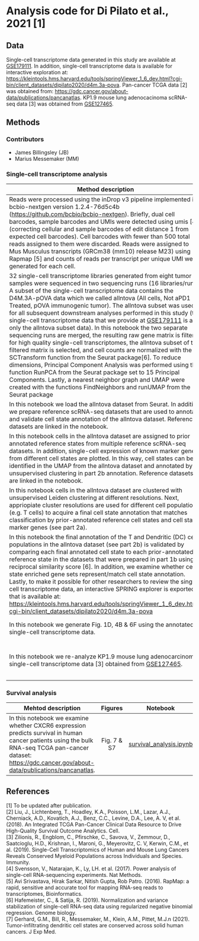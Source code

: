 # Analysis code for Di Pilato et al., 2021 [1]

## Data
Single-cell transcriptome data generated in this study are available at [GSE179111](https://www.ncbi.nlm.nih.gov/geo/query/acc.cgi?acc=GSE179111). In addition, single-cell transcriptome data is available for interactive exploration at: https://kleintools.hms.harvard.edu/tools/springViewer_1_6_dev.html?cgi-bin/client_datasets/dipilato2020/d4m.3a-pova. Pan-cancer TCGA data [2] was obtained from: https://gdc.cancer.gov/about-data/publications/pancanatlas. KP1.9 mouse lung adenocacinoma scRNA-seq data [3] was obtained from [GSE127465](https://www.ncbi.nlm.nih.gov/geo/query/acc.cgi?acc=GSE127465). 

## Methods
### Contributors 
* James Billingsley (JB)
* Marius Messemaker (MM)

### Single-cell transcriptome analysis 

| Method description| Figures | Notebook | Contributor |
|---|:---:|:---:|:---:|
|Reads were processed using the inDrop v3 pipeline implemented in bcbio-nextgen version 1.2.4-76d5c4b (https://github.com/bcbio/bcbio-nextgen). Briefly, dual cell barcodes, sample barcodes and UMIs were detected using umis [4] (correcting cellular and sample barcodes of edit distance 1 from expected cell barcodes). Cell barcodes with fewer than 500 total reads assigned to them were discarded. Reads were assigned to Mus Musculus transcripts (GRCm38 (mm10) release M23) using Rapmap [5] and counts of reads per transcript per unique UMI were generated for each cell. |NA|NA| JB |
|32 single-cell transcriptome libraries generated from eight tumor samples were sequenced in two sequencing runs (16 libraries/run). A subset of the single-cell transcriptome data contains the D4M.3A-pOVA data which we called allntova (All cells, Not aPD1 Treated, pOVA immunogenic tumor). The allntova subset was used for all subsequent downstream analyses performed in this study (the single-cell transcriptome data that we provide at [GSE179111](https://www.ncbi.nlm.nih.gov/geo/query/acc.cgi?acc=GSE179111) is also only the allntova subset data). In this notebook the two separate sequencing runs are merged, the resulting raw gene matrix is filtered for high quality single-cell transcriptomes, the allntova subset of the filtered matrix is selected, and cell counts are normalized with the SCTransform function from the Seurat package[6]. To reduce dimensions, Principal Component Analysis was performed using the function RunPCA from the Seurat package set to 15 Principal Components. Lastly, a nearest neighbor graph and UMAP were created with the functions FindNeighbors and runUMAP from the Seurat package|NA|[part1a_SCT_PCA_neighbour_UMAP.html](https://github.com/pittetmi/paper-code-data/blob/main/Di_Pilato_et_al_2021/part1a_SCT_PCA_neighbour_UMAP.html) [part1a_SCT_PCA_neighbour_UMAP.Rmd](https://github.com/pittetmi/paper-code-data/blob/main/Di_Pilato_et_al_2021/part1a_SCT_PCA_neighbour_UMAP.html) | JB |
|In this notebook we load the allntova dataset from Seurat. In addition, we prepare reference scRNA-seq datasets that are used to annotate and validate cell state annotation of the allntova dataset. Reference datasets are linked in the notebook.|NA|[part1b_prepare_annotation.ipynb](https://github.com/pittetmi/paper-code-data/blob/main/Di_Pilato_et_al_2021/part1b_prepare_annotation.ipynb)|MM|
|In this notebook cells in the allntova dataset are assigned to prior annotated reference states from multiple reference scRNA-seq datasets. In addition, single-cell expression of known marker genes from different cell states are plotted. In this way, cell states can be identified in the UMAP from the allntova dataset and annotated by unsupervised clustering in part 2b annotation. Reference datasets are linked in the notebook. |Fig. 1C, 4A, 4C, 5A, 6E, S1D, & S5A|[part2a_annotation.ipynb](https://github.com/pittetmi/paper-code-data/blob/main/Di_Pilato_et_al_2021/part2a_annotation.ipynb)|MM|
|In this notebook cells in the allntova dataset are clustered with unsupervised Leiden clustering at different resolutions. Next, appriopiate cluster resolutions are used for different cell populations (e.g. T cells) to acquire a final cell state annotation that matches classification by prior-annotated reference cell states and cell state marker genes (see part 2a).|Fig. 1A|[part2b_annotation.ipynb](https://github.com/pittetmi/paper-code-data/blob/main/Di_Pilato_et_al_2021/part2b_annotation.ipynb)|MM|
|In this notebook the final annotation of the T and Dendritic (DC) cell populations in the allntova dataset (see part 2b) is validated by comparing each final annotated cell state to each prior-annotated reference state in the datasets that were prepared in part 1b using a reciprocal similarity score [6]. In addition, we examine whether cell state enriched gene sets represent/match cell state annotation. Lastly, to make it possible for other researchers to review the single-cell transcriptome data, an interactive SPRING explorer is exported that is available at: https://kleintools.hms.harvard.edu/tools/springViewer_1_6_dev.html?cgi-bin/client_datasets/dipilato2020/d4m.3a-pova|Fig. S1B, S1C, & S1E|[part3_annotation_validation.ipynb](https://github.com/pittetmi/paper-code-data/blob/main/Di_Pilato_et_al_2021/part3_annotation_validation.ipynb)|MM|
|In this notebook we generate Fig. 1D, 4B & 6F using the annotated single-cell transcriptome data.|Fig. 1A, 1D, 4B & 6F|[part4_figures.ipynb](https://github.com/pittetmi/paper-code-data/blob/main/Di_Pilato_et_al_2021/part4_figures.ipynb)|MM|
|In this notebook we re-analyze KP1.9 mouse lung adenocarcinoma single-cell transcriptome data [3] obtained from [GSE127465](https://www.ncbi.nlm.nih.gov/geo/query/acc.cgi?acc=GSE127465).|Fig. S4A-D, S4G, S5B, & S6B-C|[KP1_9.ipynb](https://github.com/pittetmi/paper-code-data/blob/main/Di_Pilato_et_al_2021/KP1_9.ipynb)|MM|

### Survival analysis 

| Mehtod description| Figures | Notebook | Contributor |
|---|:---:|:---:|:---:|
| In this notebook we examine whether CXCR6 expression predicts survival in human cancer patients using the bulk RNA-seq TCGA pan-cancer dataset: https://gdc.cancer.gov/about-data/publications/pancanatlas.| Fig. 7 & S7 |[survival_analysis.ipynb](https://github.com/pittetmi/paper-code-data/blob/main/Di_Pilato_et_al_2021/survival_analysis.ipynb)  | MM |




## References
[1] To be updated after publication.  
[2] Liu, J., Lichtenberg, T., Hoadley, K.A., Poisson, L.M., Lazar, A.J., Cherniack, A.D., Kovatich, A.J., Benz, C.C., Levine, D.A., Lee, A. V, et al. (2018). An Integrated TCGA Pan-Cancer Clinical Data Resource to Drive High-Quality Survival Outcome Analytics. Cell.   
[3] Zilionis, R., Engblom, C., Pfirschke, C., Savova, V., Zemmour, D., Saatcioglu, H.D., Krishnan, I., Maroni, G., Meyerovitz, C. V, Kerwin, C.M., et al. (2019). Single-Cell Transcriptomics of Human and Mouse Lung Cancers Reveals Conserved Myeloid Populations across Individuals and Species. Immunity.   
[4] Svensson, V., Natarajan, K., Ly, LH. et al. (2017). Power analysis of single-cell RNA-sequencing experiments. Nat Methods.  
[5] Avi Srivastava, Hirak Sarkar, Nitish Gupta, Rob Patro. (2016). RapMap: a rapid, sensitive and accurate tool for mapping RNA-seq reads to transcriptomes, Bioinformatics.  
[6] Hafemeister, C., & Satija, R. (2019). Normalization and variance stabilization of single-cell RNA-seq data using regularized negative binomial regression. Genome biology.  
[7] Gerhard, G.M., Bill, R., Messemaker, M., Klein, A.M., Pittet, M.J.n (2021). Tumor-infiltrating dendritic cell states are conserved across solid human cancers. J Exp Med.


